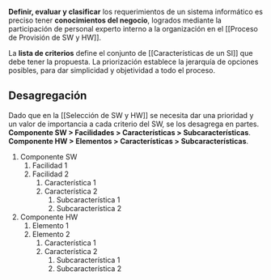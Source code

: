 **Definir, evaluar y clasificar** los requerimientos de un sistema informático es preciso tener **conocimientos del negocio**, logrados mediante la participación de personal experto interno a la organización en el [[Proceso de Provisión de SW y HW]].

La **lista de criterios** define el conjunto de [[Características de un SI]] que debe tener la propuesta. La priorización establece la jerarquía de opciones posibles, para dar simplicidad y objetividad a todo el proceso.

## Desagregación

Dado que en la [[Selección de SW y HW]] se necesita dar una prioridad y un valor de importancia a cada criterio del SW, se los desagrega en partes.
**Componente SW > Facilidades > Características > Subcaracterísticas**.
**Componente HW > Elementos > Características > Subcaracterísticas**.

1. Componente SW
	1. Facilidad 1
	2. Facilidad 2
		1. Característica 1
		2. Característica 2
			1. Subcaracterística 1
			2. Subcaracterística 2
2. Componente HW
	1. Elemento 1
	2. Elemento 2
		1. Característica 1
		2. Característica 2
			1. Subcaracterística 1
			2. Subcaracterística 2
